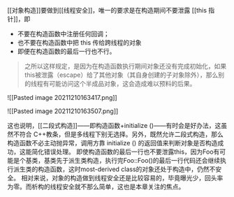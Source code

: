 




[[对象构造]]要做到[[线程安全]]，唯一的要求是在构造期间不要泄露 [[this 指针]]，即
+ 不要在构造函数中注册任何回调；
+ 也不要在构造函数中把 this 传给跨线程的对象
+ 即便在构造函数的最后一行也不行。

> 之所以这样规定，是因为在构造函数执行期间对象还没有完成初始化，如果this被泄露（escape）给了其他对象（其自身创建的子对象除外），那么别的线程有可能访问这个半成品对象，这会造成难以预料的后果。


![[Pasted image 20211210163417.png]]

![[Pasted image 20211210163507.png]]

这也说明，[[二段式构造]]——即构造函数+initialize ()——有时会是好办法，这虽然不符合 C++教条，但是多线程下别无选择。另外，既然允许二段式构造，那么构造函数不必主动抛异常，调用方靠 initialize () 的返回值来判断对象是否构造成功，这能简化错误处理。
即使构造函数的最后一行也不要泄露this，因为Foo有可能是个基类，基类先于派生类构造，执行完Foo::Foo()的最后一行代码还会继续执行派生类的构造函数，这时most-derived class的对象还处于构造中，仍然不安全。
相对来说，对象的构造做到线程安全还是比较容易的，毕竟曝光少，回头率为零。而析构的线程安全就不那么简单，这也是本章关注的焦点。

